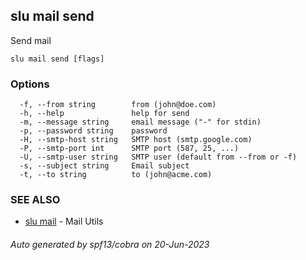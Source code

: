 ## slu mail send

Send mail

```
slu mail send [flags]
```

### Options

```
  -f, --from string        from (john@doe.com)
  -h, --help               help for send
  -m, --message string     email message ("-" for stdin)
  -p, --password string    password
  -H, --smtp-host string   SMTP host (smtp.google.com)
  -P, --smtp-port int      SMTP port (587, 25, ...)
  -U, --smtp-user string   SMTP user (default from --from or -f)
  -s, --subject string     Email subject
  -t, --to string          to (john@acme.com)
```

### SEE ALSO

* [slu mail](slu_mail.md)	 - Mail Utils

###### Auto generated by spf13/cobra on 20-Jun-2023
